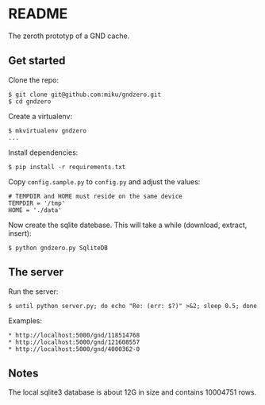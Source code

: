 README
======

The zeroth prototyp of a GND cache.

Get started
-----------

Clone the repo:

    $ git clone git@github.com:miku/gndzero.git
    $ cd gndzero


Create a virtualenv:

    $ mkvirtualenv gndzero
    ...

Install dependencies:

    $ pip install -r requirements.txt


Copy `config.sample.py` to `config.py` and adjust the values:

    # TEMPDIR and HOME must reside on the same device
    TEMPDIR = '/tmp'
    HOME = './data'

Now create the sqlite datebase. This will take a while (download, extract, insert):

    $ python gndzero.py SqliteDB


The server
----------

Run the server:

    $ until python server.py; do echo "Re: (err: $?)" >&2; sleep 0.5; done

Examples:

    * http://localhost:5000/gnd/118514768
    * http://localhost:5000/gnd/121608557
    * http://localhost:5000/gnd/4000362-0

Notes
-----

The local sqlite3 database is about 12G in size and contains 10004751 rows.
